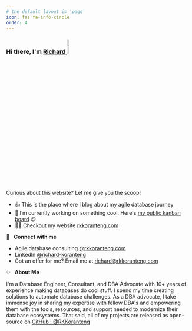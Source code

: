 ```yaml
---
# the default layout is 'page'
icon: fas fa-info-circle
order: 4
---
```


### Hi there, I'm <a href="https://rkkoranteng.com/" target="blank">Richard <img src="https://media.giphy.com/media/hvRJCLFzcasrR4ia7z/giphy.gif" width="10%"></a>

Curious about this website? Let me give you the scoop!
* 👍  This is the place where I blog about my agile database journey 
* 🔭  I’m currently working on something cool. Here's [my public kanban board](https://github.com/users/RKKoranteng/projects/23) 😉
* 👨‍💻  Checkout my website [rkkoranteng.com](https://rkkoranteng.com)

<!-- 📘 &nbsp;**Latest Blog Posts** -->


🔗 &nbsp; **Connect with me**
* Agile database consulting <a href="https://rkkoranteng.com" target="blank">@rkkoranteng.com</a>
* LinkedIn <a href="https://www.linkedin.com/in/richard-koranteng" target="blank">@richard-koranteng</a>
* Got an offer for me? Email me at [richard@rkkoranteng.com](mailto:richard@rkkoranteng.com)

✨ &nbsp; **About Me**

I'm a Database Engineer, Consultant, and DBA Advocate with 10+ years of experience making databases do cool stuff. I spend my time creating solutions to automate database challenges. As a DBA advocate, I take immense joy in sharing my expertise with fellow DBA's and empowering them with the tools, resources, and support needed to modernize their database ecosystems. That said, all of my projects are released as open-source on [GitHub : @RKKoranteng](https://github.com/RKKoranteng)